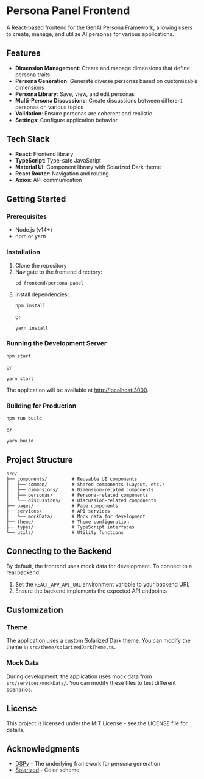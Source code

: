 # Persona Panel Frontend

A React-based frontend for the GenAI Persona Framework, allowing users to create, manage, and utilize AI personas for various applications.

## Features

- **Dimension Management**: Create and manage dimensions that define persona traits
- **Persona Generation**: Generate diverse personas based on customizable dimensions
- **Persona Library**: Save, view, and edit personas
- **Multi-Persona Discussions**: Create discussions between different personas on various topics
- **Validation**: Ensure personas are coherent and realistic
- **Settings**: Configure application behavior

## Tech Stack

- **React**: Frontend library
- **TypeScript**: Type-safe JavaScript
- **Material UI**: Component library with Solarized Dark theme
- **React Router**: Navigation and routing
- **Axios**: API communication

## Getting Started

### Prerequisites

- Node.js (v14+)
- npm or yarn

### Installation

1. Clone the repository
2. Navigate to the frontend directory:
   ```
   cd frontend/persona-panel
   ```
3. Install dependencies:
   ```
   npm install
   ```
   or
   ```
   yarn install
   ```

### Running the Development Server

```
npm start
```
or
```
yarn start
```

The application will be available at [http://localhost:3000](http://localhost:3000).

### Building for Production

```
npm run build
```
or
```
yarn build
```

## Project Structure

```
src/
├── components/         # Reusable UI components
│   ├── common/         # Shared components (Layout, etc.)
│   ├── dimensions/     # Dimension-related components
│   ├── personas/       # Persona-related components
│   └── discussions/    # Discussion-related components
├── pages/              # Page components
├── services/           # API services
│   └── mockData/       # Mock data for development
├── theme/              # Theme configuration
├── types/              # TypeScript interfaces
└── utils/              # Utility functions
```

## Connecting to the Backend

By default, the frontend uses mock data for development. To connect to a real backend:

1. Set the `REACT_APP_API_URL` environment variable to your backend URL
2. Ensure the backend implements the expected API endpoints

## Customization

### Theme

The application uses a custom Solarized Dark theme. You can modify the theme in `src/theme/solarizedDarkTheme.ts`.

### Mock Data

During development, the application uses mock data from `src/services/mockData/`. You can modify these files to test different scenarios.

## License

This project is licensed under the MIT License - see the LICENSE file for details.

## Acknowledgments

- [DSPy](https://github.com/stanfordnlp/dspy) - The underlying framework for persona generation
- [Solarized](https://ethanschoonover.com/solarized/) - Color scheme
